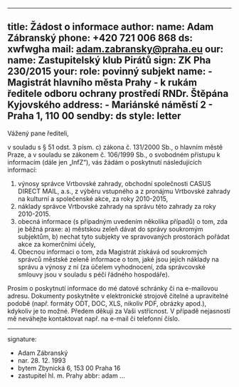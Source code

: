 
---
title:      Žádost o informace
author:
   name:    Adam Zábranský
   phone:   +420 721 006 868
   ds:      xwfwgha
   mail:    adam.zabransky@praha.eu
our:
   name:    Zastupitelský klub Pirátů
   sign:    ZK Pha 230/2015
your:
   role:    povinný subjekt
   name:
      -     Magistrát hlavního města Prahy
      -     k rukám ředitele odboru ochrany prostředí RNDr. Štěpána Kyjovského
   address:
      -     Mariánské náměstí 2
      -     Praha 1, 110 00
sendby:     ds
style:      letter
---

Vážený pane řediteli, 

v souladu s § 51 odst. 3 písm. c) zákona č. 131/2000 Sb., o hlavním městě Praze, a v souladu se zákonem č. 106/1999 Sb., o svobodném přístupu k informacím (dále jen „InfZ“), vás žádám o poskytnutí následujících informací:

1. výnosy správce Vrtbovské zahrady, obchodní společnosti CASUS DIRECT MAIL, a.s., z výběru vstupného a z pronájmu Vrtbovské zahrady na kulturní a společenské akce, za roky 2010-2015,
2. náklady správce Vrtbovské zahrady na správu této zahrady za roky 2010-2015.
3. obecná informace (s případným uvedením několika případů) o tom, zda je běžná praxe:
a) městskou zeleň dávat do správy soukromým subjektům,
b) nechat tyto subjekty ve spravovaných prostorách pořádat akce za komerčními účely,
4. Obecnou informaci o tom, zda Magistrát získává od soukromých správců městské zeleně informace o tom, jaké jsou jejich náklady na správu a výnosy z ní (za účelem vyhodnocení, zda správcovské smlouvy jsou v souladu s péčí řádného hospodáře).

Prosím o poskytnutí informace do mé datové schránky či na e-mailovou adresu. Dokumenty poskytněte v elektronické strojově čitelné a upravitelné podobě (např. formáty ODT, DOC, XLS, nikoliv PDF, obrázky apod.), kdykoliv je to možné. Předem děkuji za Vaši vstřícnost. V případě nejasností mě neváhejte kontaktovat např. na e-mail či telefonní číslo.

---
signature:
  - Adam Zábranský
  - nar. 28. 12. 1993
  - bytem Zbynická 6, 153 00 Praha 16
  - zastupitel hl. m. Prahy
abbr:       adam
...
